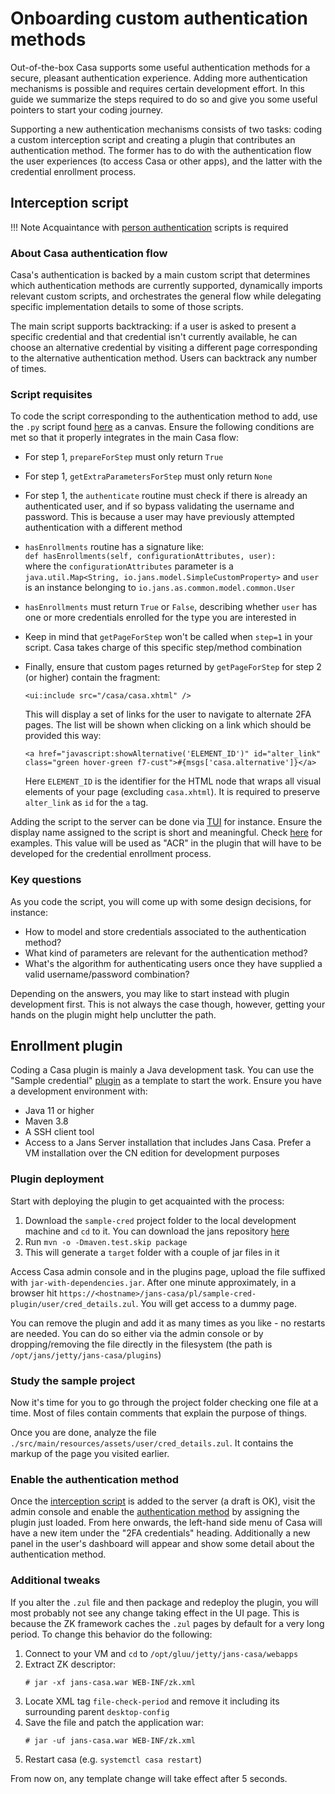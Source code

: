 # Onboarding custom authentication methods

Out-of-the-box Casa supports some useful authentication methods for a secure, pleasant authentication experience. Adding more authentication mechanisms is possible and requires certain development effort. In this guide we summarize the steps required to do so and give you some useful pointers to start your coding journey.

Supporting a new authentication mechanisms consists of two tasks: coding a custom interception script and creating a plugin that contributes an authentication method. The former has to do with the authentication flow the user experiences (to access Casa or other apps), and the latter with the credential enrollment process.

## Interception script

!!! Note
    Acquaintance with [person authentication](../../admin/developer/scripts/person-authentication.md) scripts is required

### About Casa authentication flow

Casa's authentication is backed by a main custom script that determines which authentication methods are currently supported, dynamically imports relevant custom scripts, and orchestrates the general flow while delegating specific implementation details to some of those scripts.

The main script supports backtracking: if a user is asked to present a specific credential and that credential isn't currently available, he can choose an alternative credential by visiting a different page corresponding to the alternative authentication method. Users can backtrack any number of times.

### Script requisites

To code the script corresponding to the authentication method to add, use the `.py` script found [here](https://github.com/JanssenProject/jans/tree/vreplace-janssen-version/jans-casa/plugins/samples/sample-cred) as a canvas. Ensure the following conditions are met so that it properly integrates in the main Casa flow:

- For step 1, `prepareForStep` must only return `True`  
- For step 1, `getExtraParametersForStep` must only return `None`  
- For step 1, the `authenticate` routine must check if there is already an authenticated user, and if so bypass validating the username and password. This is because a user may have previously attempted authentication with a different method
- `hasEnrollments` routine has a signature like:  
       `def hasEnrollments(self, configurationAttributes, user):`  
  where the `configurationAttributes` parameter is a `java.util.Map<String, io.jans.model.SimpleCustomProperty>` and `user` is an instance belonging to `io.jans.as.common.model.common.User`
- `hasEnrollments` must return `True` or `False`, describing whether `user` has one or more credentials enrolled for the type you are interested in  
- Keep in mind that `getPageForStep` won't be called when `step=1` in your script. Casa takes charge of this specific step/method combination  
- Finally, ensure that custom pages returned by `getPageForStep` for step 2 (or higher) contain the fragment:

    ```
    <ui:include src="/casa/casa.xhtml" />
    ```

    This will display a set of links for the user to navigate to alternate 2FA pages. The list will be shown when clicking on a link which should be provided this way:
    
    ```
    <a href="javascript:showAlternative('ELEMENT_ID')" id="alter_link" class="green hover-green f7-cust">#{msgs['casa.alternative']}</a>
    ```
    
    Here `ELEMENT_ID` is the identifier for the HTML node that wraps all visual elements of your page (excluding `casa.xhtml`). It is required to preserve `alter_link` as `id` for the `a` tag.

Adding the script to the server can be done via [TUI](../../admin/config-guide/config-tools/jans-tui/README.md) for instance. Ensure the display name assigned to the script is short and meaningful. Check [here](../administration/quick-start.md#enable-scripts) for examples. This value will be used as "ACR" in the plugin that will have to be developed for the credential enrollment process.

### Key questions

As you code the script, you will come up with some design decisions, for instance: 

- How to model and store credentials associated to the authentication method? 
- What kind of parameters are relevant for the authentication method?
- What's the algorithm for authenticating users once they have supplied a valid username/password combination?

Depending on the answers, you may like to start instead with plugin development first. This is not always the case though, however, getting your hands on the plugin might help unclutter the path. 

## Enrollment plugin

Coding a Casa plugin is mainly a Java development task. You can use the "Sample credential" [plugin](https://github.com/JanssenProject/jans/tree/vreplace-janssen-version/jans-casa/plugins/samples/sample-cred) as a template to start the work. Ensure you have a development environment with:

- Java 11 or higher
- Maven 3.8
- A SSH client tool
- Access to a Jans Server installation that includes Jans Casa. Prefer a VM installation over the CN edition for development purposes

### Plugin deployment

Start with deploying the plugin to get acquainted with the process:

1. Download the `sample-cred` project folder to the local development machine and `cd` to it. You can download the jans repository [here](https://github.com/JanssenProject/jans/archive/refs/heads/vreplace-janssen-version.zip)
1. Run `mvn -o -Dmaven.test.skip package`
1. This will generate a `target` folder with a couple of jar files in it

Access Casa admin console and in the plugins page, upload the file suffixed with `jar-with-dependencies.jar`. After one minute approximately, in a browser hit `https://<hostname>/jans-casa/pl/sample-cred-plugin/user/cred_details.zul`. You will get access to a dummy page.

You can remove the plugin and add it as many times as you like - no restarts are needed. You can do so either via the admin console or by dropping/removing the file directly in the filesystem (the path is `/opt/jans/jetty/jans-casa/plugins`)

### Study the sample project

Now it's time for you to go through the project folder checking one file at a time. Most of files contain comments that explain the purpose of things.

Once you are done, analyze the file `./src/main/resources/assets/user/cred_details.zul`. It contains the markup of the page you visited earlier.

### Enable the authentication method

Once the [interception script](#interception-script) is added to the server (a draft is OK), visit the admin console and enable the [authentication method](../administration/quick-start.md#enable-methods-in-casa) by assigning the plugin just loaded. From here onwards, the left-hand side menu of Casa will have a new item under the "2FA credentials" heading. Additionally a new panel in the user's dashboard will appear and show some detail about the authentication method. 

### Additional tweaks

If you alter the `.zul` file and then package and redeploy the plugin, you will most probably not see any change taking effect in the UI page. This is because the ZK framework caches the `.zul` pages by default for a very long period. To change this behavior do the following:

1. Connect to your VM and `cd` to `/opt/gluu/jetty/jans-casa/webapps`
1. Extract ZK descriptor: 
    ```
    # jar -xf jans-casa.war WEB-INF/zk.xml
    ```    
1. Locate XML tag `file-check-period` and remove it including its surrounding parent `desktop-config`
1. Save the file and patch the application war:
    ```
    # jar -uf jans-casa.war WEB-INF/zk.xml
    ```
1. Restart casa (e.g. `systemctl casa restart`)

From now on, any template change will take effect after 5 seconds.
